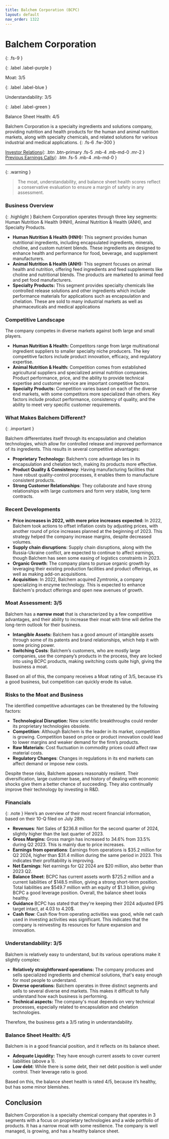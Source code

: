 ```yaml
---
title: Balchem Corporation (BCPC)
layout: default
nav_order: 1322
---
```


# Balchem Corporation
{: .fs-9 }

{: .label .label-purple }

Moat: 3/5

{: .label .label-blue }

Understandability: 3/5

{: .label .label-green }

Balance Sheet Health: 4/5

Balchem Corporation is a specialty ingredients and solutions company, providing nutrition and health products for the human and animal nutrition markets, along with specialty chemicals, and related solutions for various industrial and medical applications.
{: .fs-6 .fw-300 }

[Investor Relations](https://www.google.com/search?q=BCPC+investor+relations){: .btn .btn-primary .fs-5 .mb-4 .mb-md-0 .mr-2 }
[Previous Earnings Calls](https://discountingcashflows.com/company/BCPC/transcripts/){: .btn .fs-5 .mb-4 .mb-md-0 }

---

{: .warning }
>The moat, understandability, and balance sheet health scores reflect a conservative evaluation to ensure a margin of safety in any assessment.



### Business Overview
{: .highlight }
Balchem Corporation operates through three key segments: Human Nutrition & Health (HNH), Animal Nutrition & Health (ANH), and Specialty Products.

*   **Human Nutrition & Health (HNH):** This segment provides human nutritional ingredients, including encapsulated ingredients, minerals, choline, and custom nutrient blends. These ingredients are designed to enhance health and performance for food, beverage, and supplement manufacturers.
*   **Animal Nutrition & Health (ANH):** This segment focuses on animal health and nutrition, offering feed ingredients and feed supplements like choline and nutritional blends. The products are marketed to animal feed and pet food manufacturers.
*   **Specialty Products:** This segment provides specialty chemicals like controlled release solutions and other ingredients which include performance materials for applications such as encapsulation and chelation. These are sold to many industrial markets as well as pharmaceuticals and medical applications

### Competitive Landscape
The company competes in diverse markets against both large and small players.

*   **Human Nutrition & Health:** Competitors range from large multinational ingredient suppliers to smaller specialty niche producers. The key competitive factors include product innovation, efficacy, and regulatory expertise.
*   **Animal Nutrition & Health:** Competition comes from established agricultural suppliers and specialized animal nutrition companies. Product performance, price, and the ability to provide technical expertise and customer service are important competitive factors.
*  **Specialty Products:** Competition varies based on each of the diverse end markets, with some competitors more specialized than others. Key factors include product performance, consistency of quality, and the ability to meet very specific customer requirements.

### What Makes Balchem Different?
{: .important }

Balchem differentiates itself through its encapsulation and chelation technologies, which allow for controlled release and improved performance of its ingredients. This results in several competitive advantages:
* **Proprietary Technology:** Balchem’s core advantage lies in its encapsulation and chelation tech, making its products more effective.
*   **Product Quality & Consistency**: Having manufacturing facilities that have robust quality-control processes, it enables them to manufacture consistent products.
*   **Strong Customer Relationships**: They collaborate and have strong relationships with large customers and form very stable, long term contracts.

### Recent Developments
* **Price increases in 2022, with more price increases expected:** In 2022, Balchem took actions to offset inflation costs by adjusting prices, with another round of price increases planned at the beginning of 2023. This strategy helped the company increase margins, despite decreased volumes.
*   **Supply chain disruptions**: Supply chain disruptions, along with the Russia-Ukraine conflict, are expected to continue to affect earnings, though Balchem has seen some easing of logistics constraints in 2023.
*   **Organic Growth**: The company plans to pursue organic growth by leveraging their existing production facilities and product offerings, as well as making add-on acquisitions.
* **Acquisition:** In 2022, Balchem acquired Zymtronix, a company specializing in enzyme technology. This is expected to enhance Balchem's product offerings and open new avenues of growth.

### Moat Assessment: 3/5
Balchem has a **narrow moat** that is characterized by a few competitive advantages, and their ability to increase their moat with time will define the long-term outlook for their business.

*  **Intangible Assets:** Balchem has a good amount of intangible assets through some of its patents and brand relationships, which help it with some pricing power.
*  **Switching Costs**: Balchem’s customers, who are mostly large companies, use the company’s products in the process, they are locked into using BCPC products, making switching costs quite high, giving the business a moat.

Based on all of this, the company receives a Moat rating of 3/5, because it’s a good business, but competition can quickly erode its value.

### Risks to the Moat and Business
The identified competitive advantages can be threatened by the following factors:
*   **Technological Disruption:** New scientific breakthroughs could render its proprietary technologies obsolete.
*   **Competition**: Although Balchem is the leader in its market, competition is growing. Competition based on price or product innovation could lead to lower margins and weaker demand for the firm’s products.
*   **Raw Materials:** Cost fluctuation in commodity prices could affect raw material costs.
*   **Regulatory Changes**: Changes in regulations in its end markets can affect demand or impose new costs.

Despite these risks, Balchem appears reasonably resilient. Their diversification, large customer base, and history of dealing with economic shocks give them a better chance of succeeding. They also continually improve their technology by investing in R&D.

### Financials
{: .note }
Here’s an overview of their most recent financial information, based on their 10-Q filed on July 28th.

*   **Revenues**: Net Sales of $236.8 million for the second quarter of 2024, slightly higher than the last quarter of 2023. 
*   **Gross Margins:** Gross margin has increased to 34.6% from 33.5% during Q2 2023. This is mainly due to price increases.
*   **Earnings from operations**: Earnings from operations is $35.2 million for Q2 2024, higher than $31.4 million during the same period in 2023. This indicates their profitability is improving.
*  **Net Earnings**: Net earnings for Q2 2024 are $20 million, also better than 2023 Q2.
*   **Balance Sheet**: BCPC has current assets worth $725.2 million and a current liabilities of $148.5 million, giving a strong short-term position. Total liabilities are $549.7 million with an equity of $1.3 billion, giving BCPC a good leverage position. Overall, the balance sheet looks healthy.
* **Guidance** BCPC has stated that they're keeping their 2024 adjusted EPS target intact, at 4.03 to 4.20$.
* **Cash flow**: Cash flow from operating activities was good, while net cash used in investing activities was significant. This indicates that the company is reinvesting its resources for future expansion and innovation.

### Understandability: 3/5
Balchem is relatively easy to understand, but its various operations make it slightly complex:
*   **Relatively straightforward operations:** The company produces and sells specialized ingredients and chemical solutions, that's easy enough for most people to understand.
*   **Diverse operations:** Balchem operates in three distinct segments and sells to several diverse end markets. This makes it difficult to fully understand how each business is performing.
*   **Technical aspects:** The company's moat depends on very technical processes, especially related to encapsulation and chelation technologies.

Therefore, the business gets a 3/5 rating in understandability.

### Balance Sheet Health: 4/5
Balchem is in a good financial position, and it reflects on its balance sheet.

*  **Adequate Liquidity:** They have enough current assets to cover current liabilities (above a 1).
*   **Low debt**: While there is some debt, their net debt position is well under control. Their leverage ratio is good.

Based on this, the balance sheet health is rated 4/5, because it’s healthy, but has some minor blemishes.

## Conclusion

Balchem Corporation is a specialty chemical company that operates in 3 segments with a focus on proprietary technologies and a wide portfolio of products. It has a narrow moat with some resilience. The company is well managed, is growing, and has a healthy balance sheet.
